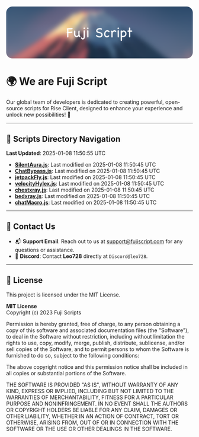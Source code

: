![Banner](.github/b.webp)

# 🌍 **We are Fuji Script**

Our global team of developers is dedicated to creating powerful, open-source scripts for Rise Client, designed to enhance your experience and unlock new possibilities! 🌟

---
<!-- SCRIPTS_NAVIGATION_START -->
## 📂 **Scripts Directory Navigation**

**Last Updated**: 2025-01-08 11:50:55 UTC

- **[SilentAura.js](scripts/SilentAura.js)**: Last modified on 2025-01-08 11:50:45 UTC
- **[ChatBypass.js](scripts/ChatBypass.js)**: Last modified on 2025-01-08 11:50:45 UTC
- **[jetpackFly.js](scripts/jetpackFly.js)**: Last modified on 2025-01-08 11:50:45 UTC
- **[velocityHylex.js](scripts/velocityHylex.js)**: Last modified on 2025-01-08 11:50:45 UTC
- **[chestxray.js](scripts/chestxray.js)**: Last modified on 2025-01-08 11:50:45 UTC
- **[bedxray.js](scripts/bedxray.js)**: Last modified on 2025-01-08 11:50:45 UTC
- **[chatMacro.js](scripts/chatMacro.js)**: Last modified on 2025-01-08 11:50:45 UTC

<!-- SCRIPTS_NAVIGATION_END -->

---

## 💬 **Contact Us**  
- 📬 **Support Email**: Reach out to us at [support@fujiscript.com](mailto:support@fujiscript.com) for any questions or assistance.  
- 💬 **Discord**: Contact **Leo728** directly at `Discord@leo728`.

---

## 📜 **License**

This project is licensed under the MIT License.  

**MIT License**  
Copyright (c) 2023 Fuji Scripts  

Permission is hereby granted, free of charge, to any person obtaining a copy of this software and associated documentation files (the "Software"), to deal in the Software without restriction, including without limitation the rights to use, copy, modify, merge, publish, distribute, sublicense, and/or sell copies of the Software, and to permit persons to whom the Software is furnished to do so, subject to the following conditions:  

The above copyright notice and this permission notice shall be included in all copies or substantial portions of the Software.  

THE SOFTWARE IS PROVIDED "AS IS", WITHOUT WARRANTY OF ANY KIND, EXPRESS OR IMPLIED, INCLUDING BUT NOT LIMITED TO THE WARRANTIES OF MERCHANTABILITY, FITNESS FOR A PARTICULAR PURPOSE AND NONINFRINGEMENT. IN NO EVENT SHALL THE AUTHORS OR COPYRIGHT HOLDERS BE LIABLE FOR ANY CLAIM, DAMAGES OR OTHER LIABILITY, WHETHER IN AN ACTION OF CONTRACT, TORT OR OTHERWISE, ARISING FROM, OUT OF OR IN CONNECTION WITH THE SOFTWARE OR THE USE OR OTHER DEALINGS IN THE SOFTWARE.  
